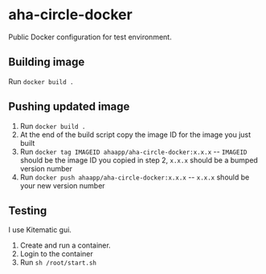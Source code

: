 # aha-circle-docker

Public Docker configuration for test environment.

## Building image

Run `docker build .`

## Pushing updated image

1. Run `docker build .`
2. At the end of the build script copy the image ID for the image you just built
3. Run `docker tag IMAGEID ahaapp/aha-circle-docker:x.x.x` -- `IMAGEID` should be the image ID you copied in step 2, `x.x.x` should be a bumped version number
4. Run `docker push ahaapp/aha-circle-docker:x.x.x` -- `x.x.x` should be your new version number

## Testing 
I use Kitematic gui.

1. Create and run a container. 
2. Login to the container
3. Run `sh /root/start.sh`
